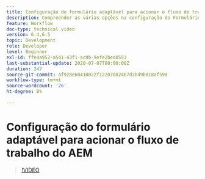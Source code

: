 ```yaml
---
title: Configuração do formulário adaptável para acionar o fluxo de trabalho do AEM
description: Compreender as várias opções na configuração do Formulário adaptável para acionar o fluxo de trabalho do AEM
feature: Workflow
doc-type: technical video
version: 6.4,6.5
topic: Development
role: Developer
level: Beginner
exl-id: ffe4a952-a541-43f1-ac8b-9efe2bed0553
last-substantial-update: 2020-07-07T00:00:00Z
duration: 247
source-git-commit: af928e60410022f12207082467d3bd9b818af59d
workflow-type: tm+mt
source-wordcount: '26'
ht-degree: 0%

---
```


# Configuração do formulário adaptável para acionar o fluxo de trabalho do AEM


>[!VIDEO](https://video.tv.adobe.com/v/28316?quality=12&learn=on)
